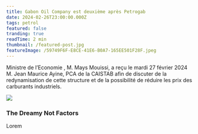 ```yaml
---
title: Gabon Oil Company est deuxième après Petrogab
date: 2024-02-26T23:00:00.000Z
tags: petrol
featured: false
tranding: true
readTime: 2 min
thumbnail: /featured-post.jpg
featureImage: /59749F6F-E8CE-41E6-B0A7-165EE501F28F.jpeg
---
```


 Ministre de l’Economie , M. Mays Mouissi, a reçu le mardi 27 février 2024  M. Jean Maurice Ayine, PCA de la CAISTAB afin de discuter de la redynamisation de cette structure et de la possibilité de réduire les prix des carburants industriels.

![](/AD960354-DC5A-4374-BA62-B9D32B95EBDC.jpeg)

### The Dreamy Not Factors

Lorem
